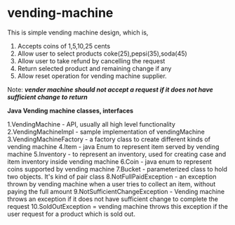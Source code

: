# vending-machine

This is simple vending machine design, which is,
1. Accepts coins of 1,5,10,25 cents 
2. Allow user to select products coke(25),pepsi(35),soda(45)
3. Allow user to take refund by cancelling the request
4. Return selected product and remaining change if any
5. Allow reset operation for vending machine supplier.

Note:  ***vender machine should not accept a request if it does not have sufficient change to return***

****Java Vending machine classes, interfaces****

1.VendingMachine - API, usually all high level functionality
2.VendingMachineImpl - sample implementation of vendingMachine
3.VendingMachineFactory - a factory class to create different kinds of vending machine
4.Item - java Enum to represent item served by vending machine
5.Inventory - to represent an inventory, used for creating case and item inventory inside vending machine
6.Coin - java enum to represent coins supported by vending machine
7.Bucket - parameterized class to hold two objects. It's kind of pair class
8.NotFullPaidException - an exception thrown by vending machine when a user tries to collect an item, without paying the full amount
9.NotSufficientChangeException - Vending machine throws an exception if it does not have sufficient change to complete the request
10.SoldOutException = vending machine throws this exception if the user request for a product which is sold out.
